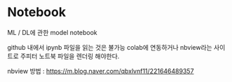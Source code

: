 # Notebook
ML / DL에 관한 model notebook

github 내에서 ipynb 파일을 읽는 것은 불가능
colab에 연동하거나 nbview라는 사이트로 주피터 노트북 파일을 렌더링 해야한다.

nbview 방법 : https://m.blog.naver.com/qbxlvnf11/221646489357
